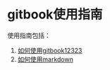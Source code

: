 # gitbook使用指南

使用指南包括：

1. [如何使用gitbook12323](/chapter1.md)
2. [如何使用markdown](/ru-he-shi-yong-markdown.md)

